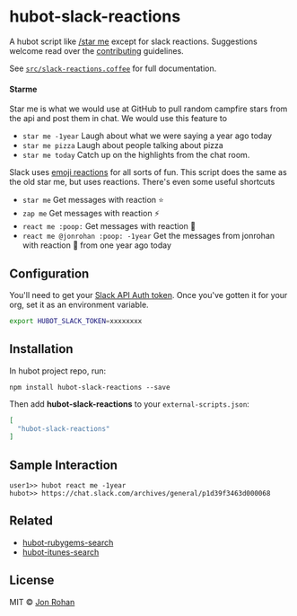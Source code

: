 # hubot-slack-reactions

A hubot script like [/star me](#starme) except for slack reactions. Suggestions welcome read over the [contributing](/CONTRIBUTING.md) guidelines.

See [`src/slack-reactions.coffee`](src/slack-reactions.coffee) for full documentation.

#### Starme

Star me is what we would use at GitHub to pull random campfire stars from the api and post them in chat. We would use this feature to

- `star me -1year` Laugh about what we were saying a year ago today
- `star me pizza` Laugh about people talking about pizza
- `star me today` Catch up on the highlights from the chat room.

Slack uses [emoji reactions](https://slack.zendesk.com/hc/en-us/articles/206870317-Emoji-reactions) for all sorts of fun. This script does the same as the old star me, but uses reactions. There's even some useful shortcuts

- `star me` Get messages with reaction :star:
- `zap me` Get messages with reaction :zap:
- `react me :poop:` Get messages with reaction :poop:
- `react me @jonrohan :poop: -1year` Get the messages from jonrohan with reaction :poop: from one year ago today

## Configuration

You'll need to get your [Slack API Auth token](https://api.slack.com/web#authentication). Once you've gotten it for your org, set it as an environment variable.

```sh
export HUBOT_SLACK_TOKEN=xxxxxxxx
```

## Installation

In hubot project repo, run:

`npm install hubot-slack-reactions --save`

Then add **hubot-slack-reactions** to your `external-scripts.json`:

```json
[
  "hubot-slack-reactions"
]
```

## Sample Interaction

```
user1>> hubot react me -1year
hubot>> https://chat.slack.com/archives/general/p1d39f3463d000068
```

## Related

* [hubot-rubygems-search](https://github.com/jonrohan/hubot-rubygems-search)
* [hubot-itunes-search](https://github.com/jonrohan/hubot-itunes-search)

## License

MIT &copy; [Jon Rohan](http://jonrohan.codes)
